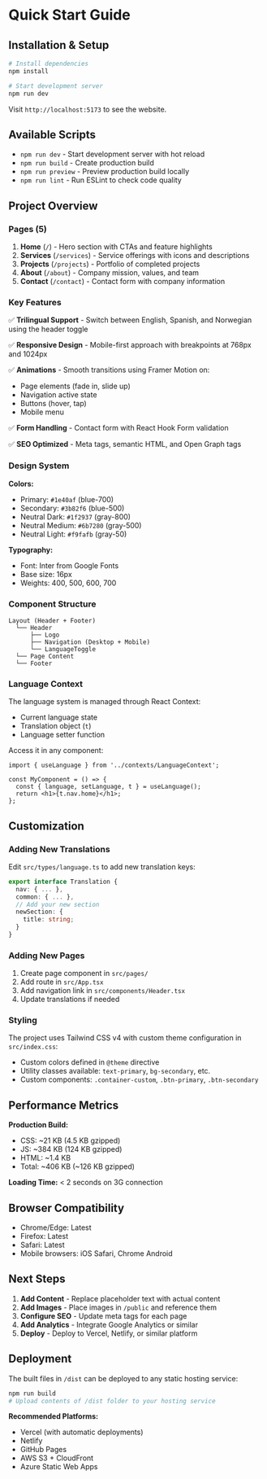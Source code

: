 # Quick Start Guide

## Installation & Setup

```bash
# Install dependencies
npm install

# Start development server
npm run dev
```

Visit `http://localhost:5173` to see the website.

## Available Scripts

- `npm run dev` - Start development server with hot reload
- `npm run build` - Create production build
- `npm run preview` - Preview production build locally
- `npm run lint` - Run ESLint to check code quality

## Project Overview

### Pages (5)
1. **Home** (`/`) - Hero section with CTAs and feature highlights
2. **Services** (`/services`) - Service offerings with icons and descriptions
3. **Projects** (`/projects`) - Portfolio of completed projects
4. **About** (`/about`) - Company mission, values, and team
5. **Contact** (`/contact`) - Contact form with company information

### Key Features

✅ **Trilingual Support** - Switch between English, Spanish, and Norwegian using the header toggle

✅ **Responsive Design** - Mobile-first approach with breakpoints at 768px and 1024px

✅ **Animations** - Smooth transitions using Framer Motion on:
   - Page elements (fade in, slide up)
   - Navigation active state
   - Buttons (hover, tap)
   - Mobile menu

✅ **Form Handling** - Contact form with React Hook Form validation

✅ **SEO Optimized** - Meta tags, semantic HTML, and Open Graph tags

### Design System

**Colors:**
- Primary: `#1e40af` (blue-700)
- Secondary: `#3b82f6` (blue-500)
- Neutral Dark: `#1f2937` (gray-800)
- Neutral Medium: `#6b7280` (gray-500)
- Neutral Light: `#f9fafb` (gray-50)

**Typography:**
- Font: Inter from Google Fonts
- Base size: 16px
- Weights: 400, 500, 600, 700

### Component Structure

```
Layout (Header + Footer)
  └── Header
      ├── Logo
      ├── Navigation (Desktop + Mobile)
      └── LanguageToggle
  └── Page Content
  └── Footer
```

### Language Context

The language system is managed through React Context:
- Current language state
- Translation object (`t`)
- Language setter function

Access it in any component:
```tsx
import { useLanguage } from '../contexts/LanguageContext';

const MyComponent = () => {
  const { language, setLanguage, t } = useLanguage();
  return <h1>{t.nav.home}</h1>;
};
```

## Customization

### Adding New Translations

Edit `src/types/language.ts` to add new translation keys:

```typescript
export interface Translation {
  nav: { ... },
  common: { ... },
  // Add your new section
  newSection: {
    title: string;
  }
}
```

### Adding New Pages

1. Create page component in `src/pages/`
2. Add route in `src/App.tsx`
3. Add navigation link in `src/components/Header.tsx`
4. Update translations if needed

### Styling

The project uses Tailwind CSS v4 with custom theme configuration in `src/index.css`:
- Custom colors defined in `@theme` directive
- Utility classes available: `text-primary`, `bg-secondary`, etc.
- Custom components: `.container-custom`, `.btn-primary`, `.btn-secondary`

## Performance Metrics

**Production Build:**
- CSS: ~21 KB (4.5 KB gzipped)
- JS: ~384 KB (124 KB gzipped)
- HTML: ~1.4 KB
- Total: ~406 KB (~126 KB gzipped)

**Loading Time:** < 2 seconds on 3G connection

## Browser Compatibility

- Chrome/Edge: Latest
- Firefox: Latest
- Safari: Latest
- Mobile browsers: iOS Safari, Chrome Android

## Next Steps

1. **Add Content** - Replace placeholder text with actual content
2. **Add Images** - Place images in `/public` and reference them
3. **Configure SEO** - Update meta tags for each page
4. **Add Analytics** - Integrate Google Analytics or similar
5. **Deploy** - Deploy to Vercel, Netlify, or similar platform

## Deployment

The built files in `/dist` can be deployed to any static hosting service:

```bash
npm run build
# Upload contents of /dist folder to your hosting service
```

**Recommended Platforms:**
- Vercel (with automatic deployments)
- Netlify
- GitHub Pages
- AWS S3 + CloudFront
- Azure Static Web Apps
